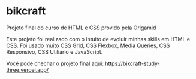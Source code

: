 # bikcraft
Projeto final do curso de HTML e CSS provido pela Origamid

Este projeto foi realizado com o intuito de evoluir minhas skills em HTML e CSS. 
Foi usado muito CSS Grid, CSS Flexbox, Media Queries, CSS Responsivo, CSS Utiliário e JavaScript. 

Você pode chechar o projeto final aqui: https://bikcraft-study-three.vercel.app/
